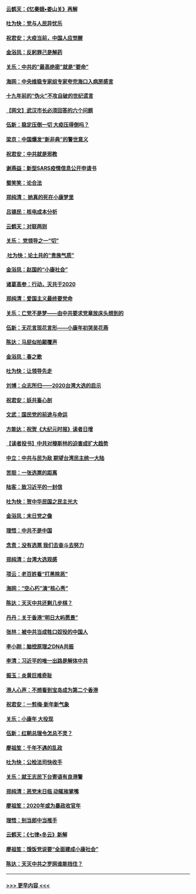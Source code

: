 #### [云鹤天：《忆秦娥▪娄山关》再解](../pages/nsc993/n11824682.md?t=01280201) 
#### [吐为快：党与人民异忧乐](../pages/nsc993/n11824660.md?t=01280201) 
#### [祝君安：大疫当前，中国人应觉醒](../pages/nsc993/n11821946.md?t=01280201) 
#### [金浴凤：反躬罪己是解药](../pages/nsc993/n11820280.md?t=01280201) 
#### [关乐：中共的“最高绝密”就是“要命”](../pages/nsc993/n11816946.md?t=01280201) 
#### [海网：中央维稳专家组专家夸完海口入病房感言](../pages/nsc993/n11815138.md?t=01280201) 
#### [十九年前的“伪火”不攻自破的世纪谎言](../pages/nsc993/n11813238.md?t=01280201) 
#### [【网文】武汉市长必须回答的六个问题](../pages/nsc993/n11813848.md?t=01280201) 
#### [伍新：稳定压倒一切 大疫压得倒吗？](../pages/nsc993/n11812634.md?t=01280201) 
#### [梁京：中国爆发“新非典”的警世意义](../pages/nsc993/n11812554.md?t=01280201) 
#### [祝君安：中共就是邪教](../pages/nsc993/n11812431.md?t=01280201) 
#### [谢燕益：新型SARS疫情信息公开申请书](../pages/nsc993/n11808840.md?t=01280201) 
#### [蜀笑笑：论合法](../pages/nsc993/n11808064.md?t=01280201) 
#### [郑纯清： 她真的死在小康梦里](../pages/nsc993/n11806623.md?t=01280201) 
#### [吕锡民：核电成本分析](../pages/nsc993/n11806284.md?t=01280201) 
#### [云鹤天：对联两则](../pages/nsc993/n11805957.md?t=01280201) 
#### [关乐： 党领导之一“切”](../pages/nsc993/n11804505.md?t=01280201) 
#### [ 吐为快：论土共的“贵族气质”](../pages/nsc993/n11804490.md?t=01280201) 
#### [金浴凤：赵国的“小康社会”](../pages/nsc993/n11804452.md?t=01280201) 
#### [诸葛高参：行动，灭共于2020](../pages/nsc993/n11804120.md?t=01280201) 
#### [郑纯清：爱国主义最终要党命](../pages/nsc993/n11802197.md?t=01280201) 
#### [关乐：亡党不是梦——由中共要求党章放床头想到的](../pages/nsc993/n11802156.md?t=01280201) 
#### [伍新：无花言现花言形——小康年初哭吴花燕](../pages/nsc993/n11800044.md?t=01280201) 
#### [陈达：马屁似拍颠覆声](../pages/nsc993/n11800010.md?t=01280201) 
#### [金浴凤：春之歌](../pages/nsc993/n11797687.md?t=01280201) 
#### [吐为快：让领导先走](../pages/nsc993/n11797512.md?t=01280201) 
#### [刘博：众志所归——2020台湾大选的启示](../pages/nsc993/n11796878.md?t=01280201) 
#### [祝君安：妖共畜心剖](../pages/nsc993/n11794273.md?t=01280201) 
#### [文武：国民党的前途与命运](../pages/nsc993/n11794198.md?t=01280201) 
#### [方能达：祝贺《大纪元时报》读者日增](../pages/nsc993/n11793807.md?t=01280201) 
#### [【读者投书】中共对穆斯林的迫害成扩大趋势](../pages/nsc993/n11791371.md?t=01280201) 
#### [中立：中共与民为敌 期望台湾民主统一大陆](../pages/nsc993/n11790392.md?t=01280201) 
#### [苦胆：一张选票的距离](../pages/nsc993/n11788914.md?t=01280201) 
#### [陆客：致习近平的一封信](../pages/nsc993/n11788867.md?t=01280201) 
#### [吐为快：贺中华民国之民主光大](../pages/nsc993/n11788618.md?t=01280201) 
#### [金浴凤：末日党之像](../pages/nsc993/n11787475.md?t=01280201) 
#### [理悟：中共不是中国](../pages/nsc993/n11787463.md?t=01280201) 
#### [念贲：没有选票  我们去奋斗去努力](../pages/nsc993/n11787398.md?t=01280201) 
#### [郑纯清：台湾大选观感](../pages/nsc993/n11786210.md?t=01280201) 
#### [项云：老百姓看“打黑除恶”](../pages/nsc993/n11785398.md?t=01280201) 
#### [海网：“空心朽”演“核心秀”](../pages/nsc993/n11783874.md?t=01280201) 
#### [陈达：天灭中共还剩几步棋？](../pages/nsc993/n11783719.md?t=01280201) 
#### [丹丹：关于香港“明日大屿愿景”](../pages/nsc993/n11783273.md?t=01280201) 
#### [张林：被中共当成牲口奴役的中国人](../pages/nsc993/n11782397.md?t=01280201) 
#### [李小刚：脑控原理之DNA共振](../pages/nsc993/n11780962.md?t=01280201) 
#### [李清：习近平的唯一出路是解体中共](../pages/nsc993/n11780866.md?t=01280201) 
#### [振玉：炎黄巨难奇耻](../pages/nsc993/n11779632.md?t=01280201) 
#### [港人心声：不想看到宝岛成为第二个香港](../pages/nsc993/n11778817.md?t=01280201) 
#### [祝君安：一剪梅‧新年新气象](../pages/nsc993/n11776340.md?t=01280201) 
#### [关乐：小康年 大役现](../pages/nsc993/n11774213.md?t=01280201) 
#### [伍新：红朝总理令怎总不灵？](../pages/nsc993/n11770813.md?t=01280201) 
#### [廖祖笙：千年不遇的乱政](../pages/nsc993/n11770373.md?t=01280201) 
#### [吐为快：公检法司快收手](../pages/nsc993/n11770359.md?t=01280201) 
#### [关乐：就王志民下台寄语有良港警](../pages/nsc993/n11769903.md?t=01280201) 
#### [郑纯清：恶党末日临 动辄挨掌嘴](../pages/nsc993/n11769356.md?t=01280201) 
#### [廖祖笙：2020年或为暴政收官年](../pages/nsc993/n11768216.md?t=01280201) 
#### [理悟：别当郎中当推手](../pages/nsc993/n11768243.md?t=01280201) 
#### [云鹤天：《七律▪冬云》新解](../pages/nsc993/n11768204.md?t=01280201) 
#### [廖祖笙：饿饭党说要“全面建成小康社会”](../pages/nsc993/n11767482.md?t=01280201) 
#### [陈达：天灭中共之罗网谁能挡住？](../pages/nsc993/n11767465.md?t=01280201) 

----
#### [ >>> 更早内容 <<< ](../indexes/nsc993-earlier.md)
